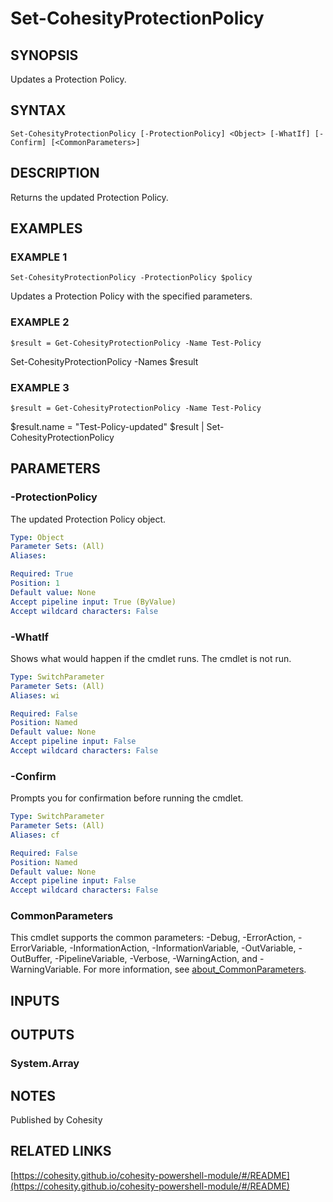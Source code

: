 # Set-CohesityProtectionPolicy

## SYNOPSIS
Updates a Protection Policy.

## SYNTAX

```
Set-CohesityProtectionPolicy [-ProtectionPolicy] <Object> [-WhatIf] [-Confirm] [<CommonParameters>]
```

## DESCRIPTION
Returns the updated Protection Policy.

## EXAMPLES

### EXAMPLE 1
```
Set-CohesityProtectionPolicy -ProtectionPolicy $policy
```

Updates a Protection Policy with the specified parameters.

### EXAMPLE 2
```
$result = Get-CohesityProtectionPolicy -Name Test-Policy
```

Set-CohesityProtectionPolicy -Names $result

### EXAMPLE 3
```
$result = Get-CohesityProtectionPolicy -Name Test-Policy
```

$result.name = "Test-Policy-updated"
$result | Set-CohesityProtectionPolicy

## PARAMETERS

### -ProtectionPolicy
The updated Protection Policy object.

```yaml
Type: Object
Parameter Sets: (All)
Aliases:

Required: True
Position: 1
Default value: None
Accept pipeline input: True (ByValue)
Accept wildcard characters: False
```

### -WhatIf
Shows what would happen if the cmdlet runs.
The cmdlet is not run.

```yaml
Type: SwitchParameter
Parameter Sets: (All)
Aliases: wi

Required: False
Position: Named
Default value: None
Accept pipeline input: False
Accept wildcard characters: False
```

### -Confirm
Prompts you for confirmation before running the cmdlet.

```yaml
Type: SwitchParameter
Parameter Sets: (All)
Aliases: cf

Required: False
Position: Named
Default value: None
Accept pipeline input: False
Accept wildcard characters: False
```

### CommonParameters
This cmdlet supports the common parameters: -Debug, -ErrorAction, -ErrorVariable, -InformationAction, -InformationVariable, -OutVariable, -OutBuffer, -PipelineVariable, -Verbose, -WarningAction, and -WarningVariable. For more information, see [about_CommonParameters](http://go.microsoft.com/fwlink/?LinkID=113216).

## INPUTS

## OUTPUTS

### System.Array
## NOTES
Published by Cohesity

## RELATED LINKS

[https://cohesity.github.io/cohesity-powershell-module/#/README](https://cohesity.github.io/cohesity-powershell-module/#/README)

